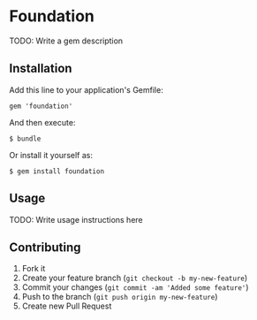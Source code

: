 # Foundation

TODO: Write a gem description

## Installation

Add this line to your application's Gemfile:

    gem 'foundation'

And then execute:

    $ bundle

Or install it yourself as:

    $ gem install foundation

## Usage

TODO: Write usage instructions here

## Contributing

1. Fork it
2. Create your feature branch (`git checkout -b my-new-feature`)
3. Commit your changes (`git commit -am 'Added some feature'`)
4. Push to the branch (`git push origin my-new-feature`)
5. Create new Pull Request
